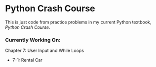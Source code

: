 # Python Crash Course
This is just code from practice problems in my current Python textbook, *Python Crash Course*. 
### Currently Working On:
Chapter 7: User Input and While Loops
* 7-1: Rental Car
